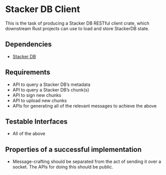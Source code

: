# Stacker DB Client

This is the task of producing a Stacker DB RESTful client crate, which downstream Rust projects can use to load and store StackerDB state.

## Dependencies

- [Stacker DB](./stacker_db.md)

## Requirements

- API to query a Stacker DB’s metadata
- API to query a Stacker DB’s chunk(s)
- API to sign new chunks
- API to upload new chunks
- APIs for generating all of the relevant messages to achieve the above

## Testable Interfaces

- All of the above

## Properties of a successful implementation

- Message-crafting should be separated from the act of sending it over a socket. The APIs for doing this should be public.
